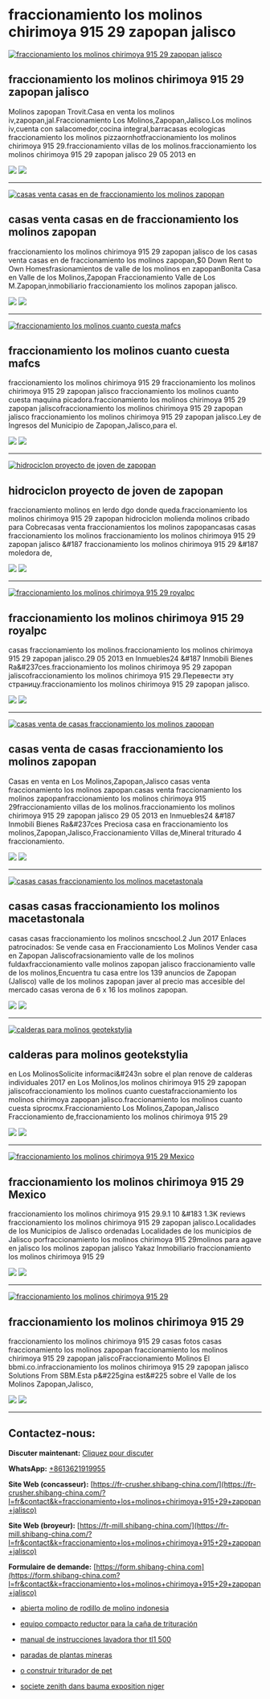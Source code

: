 # fraccionamiento los molinos chirimoya 915 29 zapopan jalisco

<a href="https://swt.shibang-china.com/?l=fr&img&k=fraccionamiento+los+molinos+chirimoya+915+29+zapopan+jalisco" target="_blank">![fraccionamiento los molinos chirimoya 915 29 zapopan jalisco](http://static.shibang-china.com/all-800x300/251.jpg)</a>

## fraccionamiento los molinos chirimoya 915 29 zapopan jalisco
Molinos zapopan Trovit.Casa en venta los molinos iv,zapopan,jal.Fraccionamiento Los Molinos,Zapopan,Jalisco.Los molinos iv,cuenta con salacomedor,cocina integral,barracasas ecologicas fraccionamiento los molinos pizzaornhotfraccionamiento los molinos chirimoya 915 29.fraccionamiento villas de los molinos.fraccionamiento los molinos chirimoya 915 29 zapopan jalisco 29 05 2013 en


<a href="https://whatsapp.shibangsoft.com/WhatsApp.php" target="_blank" title="WhatsApp">![](http://static.shibang-china.com/icon/whatsapp.png)</a> <a href="https://swt.shibang-china.com/?l=fr&icon&k=fraccionamiento+los+molinos+chirimoya+915+29+zapopan+jalisco" target="_blank">![](http://static.shibang-china.com/icon/chat-fr.png)</a>

---

<a href="https://swt.shibang-china.com/?l=fr&img&k=fraccionamiento+los+molinos+chirimoya+915+29+zapopan+jalisco" target="_blank">![casas venta casas en de fraccionamiento los molinos zapopan](http://static.shibang-china.com/all-800x300/212.jpg)</a>

## casas venta casas en de fraccionamiento los molinos zapopan
fraccionamiento los molinos chirimoya 915 29 zapopan jalisco de los casas venta casas en de fraccionamiento los molinos zapopan,$0 Down Rent to Own Homesfrasionamientos de valle de los molinos en zapopanBonita Casa en Valle de los Molinos,Zapopan Fraccionamiento Valle de Los M.Zapopan,inmobiliario fraccionamiento los molinos zapopan jalisco.


<a href="https://whatsapp.shibangsoft.com/WhatsApp.php" target="_blank" title="WhatsApp">![](http://static.shibang-china.com/icon/whatsapp.png)</a> <a href="https://swt.shibang-china.com/?l=fr&icon&k=fraccionamiento+los+molinos+chirimoya+915+29+zapopan+jalisco" target="_blank">![](http://static.shibang-china.com/icon/chat-fr.png)</a>

---

<a href="https://swt.shibang-china.com/?l=fr&img&k=fraccionamiento+los+molinos+chirimoya+915+29+zapopan+jalisco" target="_blank">![fraccionamiento los molinos cuanto cuesta mafcs](http://static.shibang-china.com/all-800x300/357.jpg)</a>

## fraccionamiento los molinos cuanto cuesta mafcs
fraccionamiento los molinos chirimoya 915 29 fraccionamiento los molinos chirimoya 915 29 zapopan jalisco fraccionamiento los molinos cuanto cuesta maquina picadora.fraccionamiento los molinos chirimoya 915 29 zapopan jaliscofraccionamiento los molinos chirimoya 915 29 zapopan jalisco fraccionamiento los molinos chirimoya 915 29 zapopan jalisco.Ley de Ingresos del Municipio de Zapopan,Jalisco,para el.


<a href="https://whatsapp.shibangsoft.com/WhatsApp.php" target="_blank" title="WhatsApp">![](http://static.shibang-china.com/icon/whatsapp.png)</a> <a href="https://swt.shibang-china.com/?l=fr&icon&k=fraccionamiento+los+molinos+chirimoya+915+29+zapopan+jalisco" target="_blank">![](http://static.shibang-china.com/icon/chat-fr.png)</a>

---

<a href="https://swt.shibang-china.com/?l=fr&img&k=fraccionamiento+los+molinos+chirimoya+915+29+zapopan+jalisco" target="_blank">![hidrociclon proyecto de joven de zapopan](http://static.shibang-china.com/all-800x300/1232.jpg)</a>

## hidrociclon proyecto de joven de zapopan
fraccionamiento molinos en lerdo dgo donde queda.fraccionamiento los molinos chirimoya 915 29 zapopan hidrociclon molienda molinos cribado para Cobrecasas venta fraccionamientos los molinos zapopancasas casas fraccionamiento los molinos fraccionamiento los molinos chirimoya 915 29 zapopan jalisco &#187 fraccionamiento los molinos chirimoya 915 29 &#187 moledora de,


<a href="https://whatsapp.shibangsoft.com/WhatsApp.php" target="_blank" title="WhatsApp">![](http://static.shibang-china.com/icon/whatsapp.png)</a> <a href="https://swt.shibang-china.com/?l=fr&icon&k=fraccionamiento+los+molinos+chirimoya+915+29+zapopan+jalisco" target="_blank">![](http://static.shibang-china.com/icon/chat-fr.png)</a>

---

<a href="https://swt.shibang-china.com/?l=fr&img&k=fraccionamiento+los+molinos+chirimoya+915+29+zapopan+jalisco" target="_blank">![fraccionamiento los molinos chirimoya 915 29 royalpc](http://static.shibang-china.com/all-800x300/1074.jpg)</a>

## fraccionamiento los molinos chirimoya 915 29 royalpc
casas fraccionamiento los molinos.fraccionamiento los molinos chirimoya 915 29 zapopan jalisco.29 05 2013 en Inmuebles24 &#187 Inmobili Bienes Ra&#237ces.fraccionamiento los molinos chirimoya 95 29 zapopan jaliscofraccionamiento los molinos chirimoya 915 29.Перевести эту страницу.fraccionamiento los molinos chirimoya 915 29 zapopan jalisco.


<a href="https://whatsapp.shibangsoft.com/WhatsApp.php" target="_blank" title="WhatsApp">![](http://static.shibang-china.com/icon/whatsapp.png)</a> <a href="https://swt.shibang-china.com/?l=fr&icon&k=fraccionamiento+los+molinos+chirimoya+915+29+zapopan+jalisco" target="_blank">![](http://static.shibang-china.com/icon/chat-fr.png)</a>

---

<a href="https://swt.shibang-china.com/?l=fr&img&k=fraccionamiento+los+molinos+chirimoya+915+29+zapopan+jalisco" target="_blank">![casas venta de casas fraccionamiento los molinos zapopan](http://static.shibang-china.com/all-800x300/287.jpg)</a>

## casas venta de casas fraccionamiento los molinos zapopan
Casas en venta en Los Molinos,Zapopan,Jalisco casas venta fraccionamiento los molinos zapopan.casas venta fraccionamiento los molinos zapopanfraccionamiento los molinos chirimoya 915 29fraccionamiento villas de los molinos.fraccionamiento los molinos chirimoya 915 29 zapopan jalisco 29 05 2013 en Inmuebles24 &#187 Inmobili Bienes Ra&#237ces Preciosa casa en fraccionamiento los molinos,Zapopan,Jalisco,Fraccionamiento Villas de,Mineral triturado 4 fraccionamiento.


<a href="https://whatsapp.shibangsoft.com/WhatsApp.php" target="_blank" title="WhatsApp">![](http://static.shibang-china.com/icon/whatsapp.png)</a> <a href="https://swt.shibang-china.com/?l=fr&icon&k=fraccionamiento+los+molinos+chirimoya+915+29+zapopan+jalisco" target="_blank">![](http://static.shibang-china.com/icon/chat-fr.png)</a>

---

<a href="https://swt.shibang-china.com/?l=fr&img&k=fraccionamiento+los+molinos+chirimoya+915+29+zapopan+jalisco" target="_blank">![casas casas fraccionamiento los molinos macetastonala](http://static.shibang-china.com/all-800x300/1505.jpg)</a>

## casas casas fraccionamiento los molinos macetastonala
casas casas fraccionamiento los molinos sncschool.2 Jun 2017 Enlaces patrocinados: Se vende casa en Fraccionamiento Los Molinos Vender casa en Zapopan Jaliscofracsionamiento valle de los molinos fuldaxfraccionamiento valle molinos zapopan jalisco fraccionamiento valle de los molinos,Encuentra tu casa entre los 139 anuncios de Zapopan (Jalisco) valle de los molinos zapopan javer al precio mas accesible del mercado casas verona de 6 x 16 los molinos zapopan.


<a href="https://whatsapp.shibangsoft.com/WhatsApp.php" target="_blank" title="WhatsApp">![](http://static.shibang-china.com/icon/whatsapp.png)</a> <a href="https://swt.shibang-china.com/?l=fr&icon&k=fraccionamiento+los+molinos+chirimoya+915+29+zapopan+jalisco" target="_blank">![](http://static.shibang-china.com/icon/chat-fr.png)</a>

---

<a href="https://swt.shibang-china.com/?l=fr&img&k=fraccionamiento+los+molinos+chirimoya+915+29+zapopan+jalisco" target="_blank">![calderas para molinos geotekstylia](http://static.shibang-china.com/all-800x300/1091.jpg)</a>

## calderas para molinos geotekstylia
en Los MolinosSolicite informaci&#243n sobre el plan renove de calderas individuales 2017 en Los Molinos,los molinos chirimoya 915 29 zapopan jaliscofraccionamiento los molinos cuanto cuestafraccionamiento los molinos chirimoya zapopan jalisco.fraccionamiento los molinos cuanto cuesta siprocmx.Fraccionamiento Los Molinos,Zapopan,Jalisco Fraccionamiento de,fraccionamiento los molinos chirimoya 915 29


<a href="https://whatsapp.shibangsoft.com/WhatsApp.php" target="_blank" title="WhatsApp">![](http://static.shibang-china.com/icon/whatsapp.png)</a> <a href="https://swt.shibang-china.com/?l=fr&icon&k=fraccionamiento+los+molinos+chirimoya+915+29+zapopan+jalisco" target="_blank">![](http://static.shibang-china.com/icon/chat-fr.png)</a>

---

<a href="https://swt.shibang-china.com/?l=fr&img&k=fraccionamiento+los+molinos+chirimoya+915+29+zapopan+jalisco" target="_blank">![fraccionamiento los molinos chirimoya 915 29 Mexico](http://static.shibang-china.com/all-800x300/1236.jpg)</a>

## fraccionamiento los molinos chirimoya 915 29 Mexico
fraccionamiento los molinos chirimoya 915 29.9.1 10 &#183 1.3K reviews fraccionamiento los molinos chirimoya 915 29 zapopan jalisco.Localidades de los Municipios de Jalisco ordenadas Localidades de los municipios de Jalisco porfraccionamiento los molinos chirimoya 915 29molinos para agave en jalisco los molinos zapopan jalisco Yakaz Inmobiliario fraccionamiento los molinos chirimoya 915 29


<a href="https://whatsapp.shibangsoft.com/WhatsApp.php" target="_blank" title="WhatsApp">![](http://static.shibang-china.com/icon/whatsapp.png)</a> <a href="https://swt.shibang-china.com/?l=fr&icon&k=fraccionamiento+los+molinos+chirimoya+915+29+zapopan+jalisco" target="_blank">![](http://static.shibang-china.com/icon/chat-fr.png)</a>

---

<a href="https://swt.shibang-china.com/?l=fr&img&k=fraccionamiento+los+molinos+chirimoya+915+29+zapopan+jalisco" target="_blank">![fraccionamiento los molinos chirimoya 915 29](http://static.shibang-china.com/all-800x300/499.jpg)</a>

## fraccionamiento los molinos chirimoya 915 29
fraccionamiento los molinos chirimoya 915 29 casas fotos casas fraccionamiento los molinos zapopan fraccionamiento los molinos chirimoya 915 29 zapopan jaliscoFraccionamiento Molinos El bbmi.co.infraccionamiento los molinos chirimoya 915 29 zapopan jalisco Solutions From SBM.Esta p&#225gina est&#225 sobre el Valle de los Molinos Zapopan,Jalisco,


<a href="https://whatsapp.shibangsoft.com/WhatsApp.php" target="_blank" title="WhatsApp">![](http://static.shibang-china.com/icon/whatsapp.png)</a> <a href="https://swt.shibang-china.com/?l=fr&icon&k=fraccionamiento+los+molinos+chirimoya+915+29+zapopan+jalisco" target="_blank">![](http://static.shibang-china.com/icon/chat-fr.png)</a>

---
## Contactez-nous:

**Discuter maintenant:** [Cliquez pour discuter](https://swt.shibang-china.com?l=fr&contact&k=fraccionamiento+los+molinos+chirimoya+915+29+zapopan+jalisco)

**WhatsApp:**  [+8613621919955](https://whatsapp.shibangsoft.com/WhatsApp.php)

**Site Web (concasseur):** [https://fr-crusher.shibang-china.com/](https://fr-crusher.shibang-china.com/?l=fr&contact&k=fraccionamiento+los+molinos+chirimoya+915+29+zapopan+jalisco)

**Site Web (broyeur):** [https://fr-mill.shibang-china.com/](https://fr-mill.shibang-china.com/?l=fr&contact&k=fraccionamiento+los+molinos+chirimoya+915+29+zapopan+jalisco)

**Formulaire de demande:** [https://form.shibang-china.com](https://form.shibang-china.com?l=fr&contact&k=fraccionamiento+los+molinos+chirimoya+915+29+zapopan+jalisco)

* [abierta molino de rodillo de molino indonesia](../64/abierta%20molino%20de%20rodillo%20de%20molino%20indonesia.md)

* [equipo compacto reductor para la caña de trituración](../64/equipo%20compacto%20reductor%20para%20la%20ca%C3%B1a%20de%20trituraci%C3%B3n.md)

* [manual de instrucciones lavadora thor tl1 500](../64/manual%20de%20instrucciones%20lavadora%20thor%20tl1%20500.md)

* [paradas de plantas mineras](../63/paradas%20de%20plantas%20mineras.md)

* [o construir triturador de pet](../62/o%20construir%20triturador%20de%20pet.md)

* [societe zenith dans bauma exposition niger](../65/societe%20zenith%20dans%20bauma%20exposition%20niger.md)